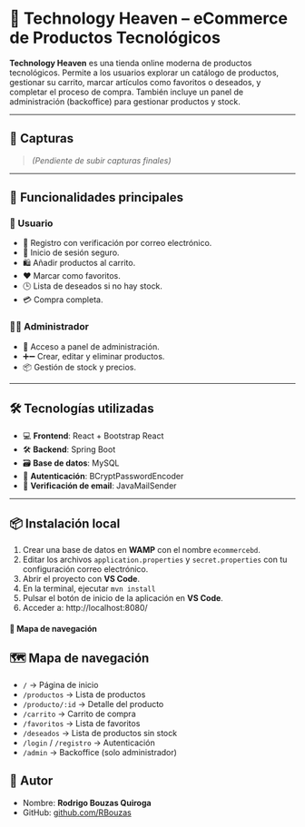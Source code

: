 # 🛒 Technology Heaven – eCommerce de Productos Tecnológicos

**Technology Heaven** es una tienda online moderna de productos tecnológicos. Permite a los usuarios explorar un catálogo de productos, gestionar su carrito, marcar artículos como favoritos o deseados, y completar el proceso de compra. También incluye un panel de administración (backoffice) para gestionar productos y stock.

---

## 📸 Capturas

> *(Pendiente de subir capturas finales)*

<!-- Ejemplo de cómo se vería cuando las subas
![Home](./screenshots/home.png)
![Carrito](./screenshots/cart.png)
-->

---

## 🚀 Funcionalidades principales

### 🧑 Usuario

- 📝 Registro con verificación por correo electrónico.
- 🔐 Inicio de sesión seguro.
- 🛍️ Añadir productos al carrito.
- ❤️ Marcar como favoritos.
- 🕒 Lista de deseados si no hay stock.
- 💳 Compra completa.

### 🧑‍💼 Administrador

- 🔑 Acceso a panel de administración.
- ➕➖ Crear, editar y eliminar productos.
- 📦 Gestión de stock y precios.

---

## 🛠️ Tecnologías utilizadas

- 💻 **Frontend**: React + Bootstrap React
- 🛠️ **Backend**: Spring Boot
- 🗃️ **Base de datos**: MySQL
- 🔐 **Autenticación**: BCryptPasswordEncoder
- 📧 **Verificación de email**: JavaMailSender

---

## 📦 Instalación local

1. Crear una base de datos en **WAMP** con el nombre `ecommercebd`.
2. Editar los archivos `application.properties` y `secret.properties` con tu configuración correo electrónico.
3. Abrir el proyecto con **VS Code**.
4. En la terminal, ejecutar `mvn install`
5. Pulsar el botón de inicio de la aplicación en **VS Code**.
6. Acceder a: http://localhost:8080/

#### 🔗 **Mapa de navegación**

## 🗺️ Mapa de navegación

- `/` → Página de inicio
- `/productos` → Lista de productos
- `/producto/:id` → Detalle del producto
- `/carrito` → Carrito de compra
- `/favoritos` → Lista de favoritos
- `/deseados` → Lista de productos sin stock
- `/login` / `/registro` → Autenticación
- `/admin` → Backoffice (solo administrador)


## 👤 Autor

- Nombre: **Rodrigo Bouzas Quiroga**
- GitHub: [github.com/RBouzas](https://github.com/RBouzas)
